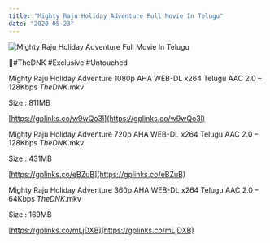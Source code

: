 ```yaml
---
title: "Mighty Raju Holiday Adventure Full Movie In Telugu"
date: "2020-05-23"
---
```


![Mighty Raju Holiday Adventure Full Movie In Telugu](https://snagfilms-a.akamaihd.net/38c1e2aa-64c1-41c3-8b5e-674247d490c8/images/2020/05/23/1590223063740_2watchholidayadventure0nline1920x1080_16x9Images.jpg "Mighty Raju Holiday Adventure Full Movie In Telugu")

🌟#TheDNK #Exclusive #Untouched

Mighty Raju Holiday Adventure 1080p AHA WEB-DL x264 Telugu AAC 2.0 – 128Kbps _TheDNK_.mkv

Size : 811MB

[https://gplinks.co/w9wQo3l](https://gplinks.co/w9wQo3l)

Mighty Raju Holiday Adventure 720p AHA WEB-DL x264 Telugu AAC 2.0 – 128Kbps _TheDNK_.mkv

Size : 431MB

[https://gplinks.co/eBZuB](https://gplinks.co/eBZuB)

Mighty Raju Holiday Adventure 360p AHA WEB-DL x264 Telugu AAC 2.0 – 64Kbps _TheDNK_.mkv

Size : 169MB

[https://gplinks.co/mLjDXB](https://gplinks.co/mLjDXB)
